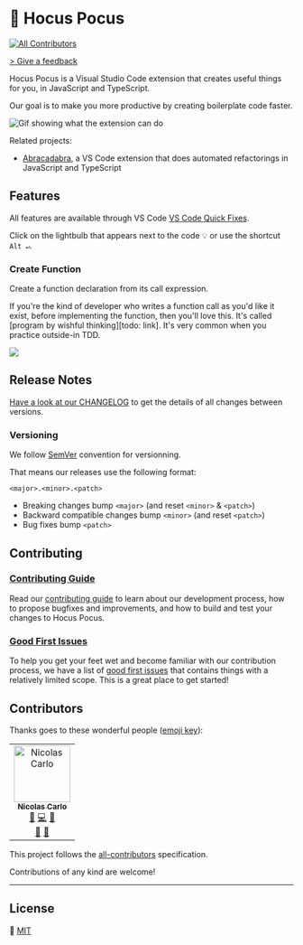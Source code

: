 # 🔮‍ Hocus Pocus

<!-- ALL-CONTRIBUTORS-BADGE:START - Do not remove or modify this section -->

[![All Contributors](https://img.shields.io/badge/all_contributors-1-orange.svg?style=flat-square)](#contributors)

<!-- ALL-CONTRIBUTORS-BADGE:END -->

[> Give a feedback][create-new-issue]

Hocus Pocus is a Visual Studio Code extension that creates useful things for you, in JavaScript and TypeScript.

Our goal is to make you more productive by creating boilerplate code faster.

![Gif showing what the extension can do][demo-extension]

Related projects:

- [Abracadabra][abracadabra], a VS Code extension that does automated refactorings in JavaScript and TypeScript

## Features

All features are available through VS Code [VS Code Quick Fixes][vscode-quick-fixes].

Click on the lightbulb that appears next to the code 💡 or use the shortcut `Alt ↵`.

### Create Function

Create a function declaration from its call expression.

If you're the kind of developer who writes a function call as you'd like it exist, before implementing the function, then you'll love this. It's called [program by wishful thinking][todo: link]. It's very common when you practice outside-in TDD.

![][demo-create-function]

## Release Notes

[Have a look at our CHANGELOG][changelog] to get the details of all changes between versions.

### Versioning

We follow [SemVer][semver] convention for versionning.

That means our releases use the following format:

```
<major>.<minor>.<patch>
```

- Breaking changes bump `<major>` (and reset `<minor>` & `<patch>`)
- Backward compatible changes bump `<minor>` (and reset `<patch>`)
- Bug fixes bump `<patch>`

## Contributing

### [Contributing Guide][contributing]

Read our [contributing guide][contributing] to learn about our development process, how to propose bugfixes and improvements, and how to build and test your changes to Hocus Pocus.

### [Good First Issues][good-first-issues]

To help you get your feet wet and become familiar with our contribution process, we have a list of [good first issues][good-first-issues] that contains things with a relatively limited scope. This is a great place to get started!

## Contributors

Thanks goes to these wonderful people ([emoji key][all-contributors-emoji]):

<!-- ALL-CONTRIBUTORS-LIST:START - Do not remove or modify this section -->
<!-- prettier-ignore-start -->
<!-- markdownlint-disable -->
<table>
  <tr>
    <td align="center"><a href="https://nicoespeon.com"><img src="https://avatars.githubusercontent.com/u/1094774?v=3" width="100px;" alt="Nicolas Carlo"/><br /><sub><b>Nicolas Carlo</b></sub></a><br /><a href="#question-nicoespeon" title="Answering Questions">💬</a> <a href="https://github.com/nicoespeon/hocus-pocus/commits?author=nicoespeon" title="Code">💻</a> <a href="https://github.com/nicoespeon/hocus-pocus/commits?author=nicoespeon" title="Documentation">📖</a><br /><a href="#review-nicoespeon" title="Reviewed Pull Requests">👀</a> <a href="#ideas-nicoespeon" title="Ideas">🤔</a></td>
  </tr>
</table>

<!-- markdownlint-enable -->
<!-- prettier-ignore-end -->

<!-- ALL-CONTRIBUTORS-LIST:END -->

This project follows the [all-contributors][all-contributors] specification.

Contributions of any kind are welcome!

---

## License

💁 [MIT][license]

<!-- Links -->

[abracadabra]: https://marketplace.visualstudio.com/items?itemName=nicoespeon.abracadabra
[vscode-quick-fixes]: https://code.visualstudio.com/docs/editor/refactoring#_code-actions-quick-fixes-and-refactorings
[changelog]: https://github.com/nicoespeon/hocus-pocus/blob/master/CHANGELOG.md
[contributing]: https://github.com/nicoespeon/hocus-pocus/blob/master/CONTRIBUTING.md
[license]: https://github.com/nicoespeon/hocus-pocus/blob/master/LICENSE.md
[good-first-issues]: https://github.com/nicoespeon/hocus-pocus/issues?q=is%3Aissue+is%3Aopen+label%3A%22%3Awave%3A+Good+first+issue%22
[semver]: http://semver.org/
[all-contributors]: https://allcontributors.org
[all-contributors-emoji]: https://allcontributors.org/docs/en/emoji-key
[create-new-issue]: https://github.com/nicoespeon/hocus-pocus/issues/new/choose

<!-- Demos -->

[demo-extension]: https://github.com/nicoespeon/abracadabra/blob/master/assets/showcase.gif?raw=true
[demo-create-function]: https://github.com/nicoespeon/abracadabra/blob/master/assets/features/create-function.gif?raw=true
